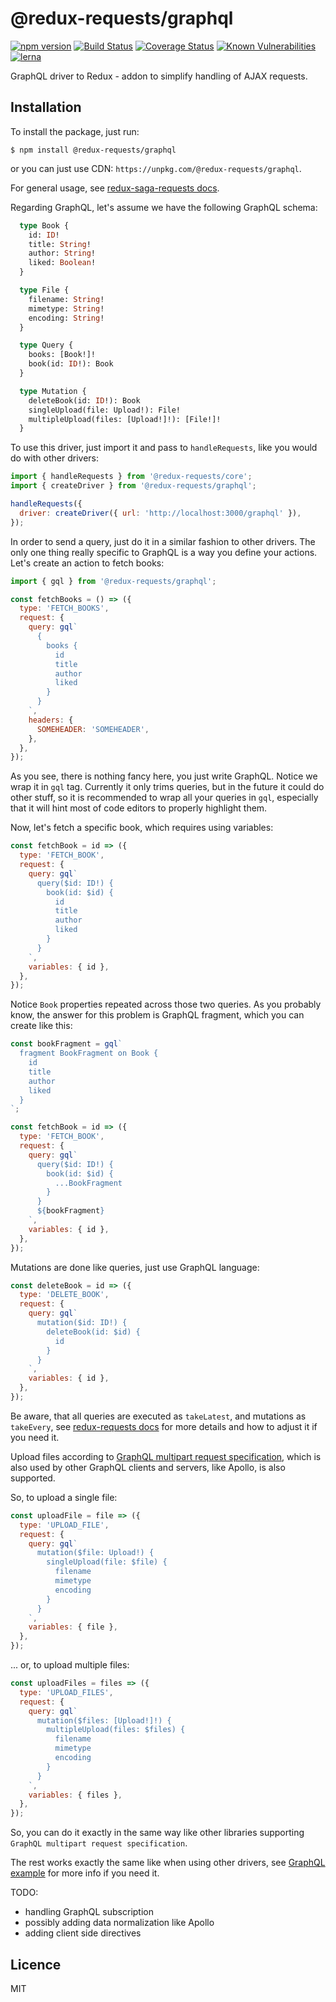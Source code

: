 # @redux-requests/graphql

[![npm version](https://badge.fury.io/js/%40redux-requests%2Fgraphql.svg)](https://badge.fury.io/js/%40redux-requests%2Fgraphql)
[![Build Status](https://travis-ci.org/klis87/redux-requests.svg?branch=master)](https://travis-ci.org/klis87/redux-requests)
[![Coverage Status](https://coveralls.io/repos/github/klis87/redux-requests/badge.svg?branch=master)](https://coveralls.io/github/klis87/redux-requests?branch=master)
[![Known Vulnerabilities](https://snyk.io/test/github/klis87/redux-requests/badge.svg)](https://snyk.io/test/github/klis87/redux-requests)
[![lerna](https://img.shields.io/badge/maintained%20with-lerna-cc00ff.svg)](https://lernajs.io/)

GraphQL driver to Redux - addon to simplify handling of AJAX requests.

## Installation

To install the package, just run:
```
$ npm install @redux-requests/graphql
```
or you can just use CDN: `https://unpkg.com/@redux-requests/graphql`.

For general usage, see [redux-saga-requests docs](https://github.com/klis87/redux-requests).

Regarding GraphQL, let's assume we have the following GraphQL schema:
```graphql
  type Book {
    id: ID!
    title: String!
    author: String!
    liked: Boolean!
  }

  type File {
    filename: String!
    mimetype: String!
    encoding: String!
  }

  type Query {
    books: [Book!]!
    book(id: ID!): Book
  }

  type Mutation {
    deleteBook(id: ID!): Book
    singleUpload(file: Upload!): File!
    multipleUpload(files: [Upload!]!): [File!]!
  }
```

To use this driver, just import it and pass to `handleRequests`, like you would do
with other drivers:
```js
import { handleRequests } from '@redux-requests/core';
import { createDriver } from '@redux-requests/graphql';

handleRequests({
  driver: createDriver({ url: 'http://localhost:3000/graphql' }),
});
```

In order to send a query, just do it in a similar fashion to other drivers. The only
one thing really specific to GraphQL is a way you define your actions. Let's create an action
to fetch books:
```js
import { gql } from '@redux-requests/graphql';

const fetchBooks = () => ({
  type: 'FETCH_BOOKS',
  request: {
    query: gql`
      {
        books {
          id
          title
          author
          liked
        }
      }
    `,
    headers: {
      SOMEHEADER: 'SOMEHEADER',
    },
  },
});
```
As you see, there is nothing fancy here, you just write GraphQL. Notice we wrap it in
`gql` tag. Currently it only trims queries, but in the future it could do other stuff,
so it is recommended to wrap all your queries in `gql`, especially that it will hint
most of code editors to properly highlight them.

Now, let's fetch a specific book, which requires using variables:
```js
const fetchBook = id => ({
  type: 'FETCH_BOOK',
  request: {
    query: gql`
      query($id: ID!) {
        book(id: $id) {
          id
          title
          author
          liked
        }
      }
    `,
    variables: { id },
  },
});
```

Notice `Book` properties repeated across those two queries. As you probably know,
the answer for this problem is GraphQL fragment, which you can create like this:
```js
const bookFragment = gql`
  fragment BookFragment on Book {
    id
    title
    author
    liked
  }
`;

const fetchBook = id => ({
  type: 'FETCH_BOOK',
  request: {
    query: gql`
      query($id: ID!) {
        book(id: $id) {
          ...BookFragment
        }
      }
      ${bookFragment}
    `,
    variables: { id },
  },
});
```

Mutations are done like queries, just use GraphQL language:
```js
const deleteBook = id => ({
  type: 'DELETE_BOOK',
  request: {
    query: gql`
      mutation($id: ID!) {
        deleteBook(id: $id) {
          id
        }
      }
    `,
    variables: { id },
  },
});
```

Be aware, that all queries are executed as `takeLatest`, and mutations as `takeEvery`,
see [redux-requests docs](https://github.com/klis87/redux-requests) for more details
and how to adjust it if you need it.

Upload files according to [GraphQL multipart request specification](https://github.com/jaydenseric/graphql-multipart-request-spec), which is also used by other
GraphQL clients and servers, like Apollo, is also supported.

So, to upload a single file:
```js
const uploadFile = file => ({
  type: 'UPLOAD_FILE',
  request: {
    query: gql`
      mutation($file: Upload!) {
        singleUpload(file: $file) {
          filename
          mimetype
          encoding
        }
      }
    `,
    variables: { file },
  },
});
```
... or, to upload multiple files:
```js
const uploadFiles = files => ({
  type: 'UPLOAD_FILES',
  request: {
    query: gql`
      mutation($files: [Upload!]!) {
        multipleUpload(files: $files) {
          filename
          mimetype
          encoding
        }
      }
    `,
    variables: { files },
  },
});
```
So, you can do it exactly in the same way like other libraries supporting
`GraphQL multipart request specification`.

The rest works exactly the same like when using other drivers, see
[GraphQL example](https://github.com/klis87/redux-requests/tree/master/examples/graphql)
for more info if you need it.

TODO:
- handling GraphQL subscription
- possibly adding data normalization like Apollo
- adding client side directives

## Licence

MIT
